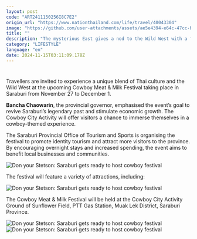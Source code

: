 ```yaml
---
layout: post
code: "ART2411150256I8C7E2"
origin_url: "https://www.nationthailand.com/life/travel/40043304"
image: "https://github.com/user-attachments/assets/ae5e4394-e64c-47cc-b009-7b7ed393dd93"
title: ""
description: "The mysterious East gives a nod to the Wild West with a fun cowboy festival featuring delicious street food and concerts"
category: "LIFESTYLE"
language: "en"
date: 2024-11-15T03:11:09.178Z
---
```


# 











Travellers are invited to experience a unique blend of Thai culture and the Wild West at the upcoming Cowboy Meat & Milk Festival taking place in Saraburi from November 27 to December 1.

**Bancha Chaowarin**, the provincial governor, emphasised the event’s goal to revive Saraburi’s legendary past and stimulate economic growth. The Cowboy City Activity will offer visitors a chance to immerse themselves in a cowboy-themed experience.

The Saraburi Provincial Office of Tourism and Sports is organising the festival to promote identity tourism and attract more visitors to the province. By encouraging overnight stays and increased spending, the event aims to benefit local businesses and communities.

  ![Don your Stetson: Saraburi gets ready to host cowboy festival](https://github.com/user-attachments/assets/d5260f48-7f56-4f1d-b983-1206a417c219)

The festival will feature a variety of attractions, including:



  ![Don your Stetson: Saraburi gets ready to host cowboy festival](https://github.com/user-attachments/assets/7e247fed-3ed9-4a21-9fb6-0b48be77265d)

The Cowboy Meat & Milk Festival will be held at the Cowboy City Activity Ground of Sunflower Field, PTT Gas Station, Muak Lek District, Saraburi Province.

   ![Don your Stetson: Saraburi gets ready to host cowboy festival](https://media.nationthailand.com/uploads/images/contents/w1024/2024/11/ksYQorNH3bvNz2LkRwhY.webp?x-image-process=style/lg-webp)  ![Don your Stetson: Saraburi gets ready to host cowboy festival](https://github.com/user-attachments/assets/defddf68-9eb7-448b-b3c9-3bac6019aa50)